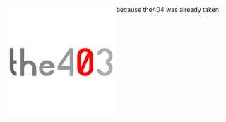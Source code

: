 <img src="the403-profile-photoV3.png" alt="Logo" width="250" height="250" style="float:left">
because the404 was already taken
